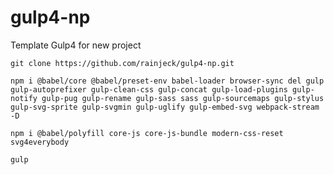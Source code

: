 # gulp4-np
Template Gulp4 for new project

`git clone https://github.com/rainjeck/gulp4-np.git`

`npm i @babel/core @babel/preset-env babel-loader browser-sync del gulp gulp-autoprefixer gulp-clean-css gulp-concat gulp-load-plugins gulp-notify gulp-pug gulp-rename gulp-sass sass gulp-sourcemaps gulp-stylus gulp-svg-sprite gulp-svgmin gulp-uglify gulp-embed-svg webpack-stream -D`

`npm i @babel/polyfill core-js core-js-bundle modern-css-reset svg4everybody`

`gulp`
